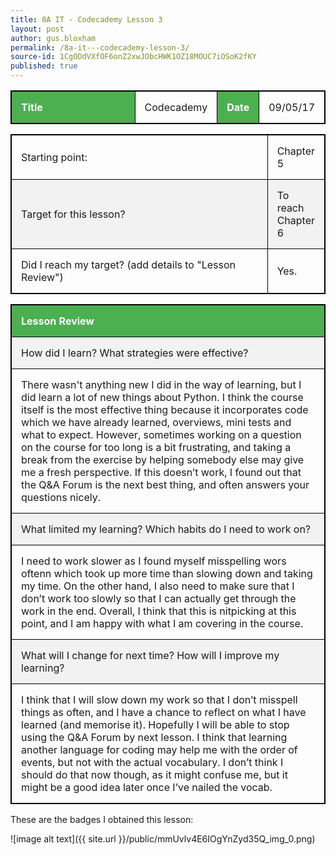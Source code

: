 ```yaml
---
title: 8A IT - Codecademy Lesson 3
layout: post
author: gus.bloxham
permalink: /8a-it---codecademy-lesson-3/
source-id: 1CgODdVXfOF6onZ2xwJObcHWK1OZ18MOUC7iOSoK2fKY
published: true
---
```


<html>
<head>
<style>
table, th, td {
    border: 1px solid black;
}
table, th, td {
    width: 100%;
}
th, td {
    padding: 15px;
    text-align: left;
}
th {
    background-color: #4CAF50;
    color: white;
}
tr:nth-child(even) {background-color: #f2f2f2}
</style>
</head>
<body>

<table>
  <tr>
    <th>Title</th>
    <td>Codecademy</td>
    <th>Date</th>
    <td>09/05/17</td>
  </tr>
</table>


<table>
  <tr>
    <td>Starting point:</td>
    <td>Chapter 5</td>
  </tr>
  <tr>
    <td>Target for this lesson?</td>
    <td>To reach Chapter 6</td>
  </tr>
  <tr>
    <td>Did I reach my target? 
(add details to "Lesson Review")</td>
    <td>Yes.</td>
  </tr>
</table>


<table>
  <tr>
    <th>Lesson Review</th>
  </tr>
  <tr>
    <td>How did I learn? What strategies were effective? </td>
  </tr>
  <tr>
    <td>There wasn't anything new I did in the way of learning, but I did learn a lot of new things about Python. I think the course itself is the most effective thing because it incorporates code which we have already learned, overviews, mini tests and what to expect. However, sometimes working on a question on the course for too long is a bit frustrating, and taking a break from the exercise by helping somebody else may give me a fresh perspective. If this doesn’t work, I found out that the Q&A Forum is the next best thing, and often answers your questions nicely.</td>
  </tr>
  <tr>
    <td>What limited my learning? Which habits do I need to work on? </td>
  </tr>
  <tr>
    <td>I need to work slower as I found myself misspelling wors oftenn which took up more time than slowing down and taking my time. On the other hand, I also need to make sure that I don’t work too slowly so that I can actually get through the work in the end. Overall, I think that this is nitpicking at this point, and I am happy with what I am covering in the course.</td>
  </tr>
  <tr>
    <td>What will I change for next time? How will I improve my learning?</td>
  </tr>
  <tr>
    <td>I think that I will slow down my work so that I don’t misspell things as often, and I have a chance to reflect on what I have learned (and memorise it). Hopefully I will be able to stop using the Q&A Forum by next lesson. I think that learning another language for coding may help me with the order of events, but not with the actual vocabulary. I don’t think I should do that now though, as it might confuse me, but it might be a good idea later once I’ve nailed the vocab.</td>
  </tr>
</table>


These are the badges I obtained this lesson:

![image alt text]({{ site.url }}/public/mmUvlv4E6IOgYnZyd35Q_img_0.png)

</body>
</html>
